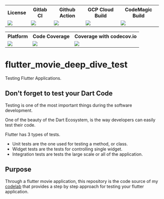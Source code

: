 <table style="width:100%">
  <tr>
    <th>License</th>
    <th>Gitlab CI</th>
    <th>Github Action</th>
    <th>GCP Cloud Build</th>
    <th>CodeMagic Build</th>
  </tr>
  <tr>
    <td>
        <img src="https://img.shields.io/static/v1?label=License&message=MIT&color=blue"/>
    </td>
    <td>
        <a href="https://gitlab.com/bwnyasse/flutter-testing-tutorial/commits/master" target="_blank">
            <img src="https://gitlab.com/bwnyasse/flutter-testing-tutorial/badges/master/pipeline.svg"/>
        </a>
    </td>
    <td>
        <a href="https://github.com/bwnyasse/flutter-testing-tutorial/actions?query=workflow%3A%22Flutter+Testing+Tutorial+CI+On+push%22" target="_blank">
            <img src="https://github.com/bwnyasse/flutter-testing-tutorial/workflows/Flutter%20Testing%20Tutorial%20CI%20On%20push/badge.svg"/>
        </a>
    </td>
    <td>
        <a>
            <img src="https://storage.googleapis.com/model-zoo-260810-badges/builds/flutter-testing-tutorial/branches/master.svg"/>
        </a>
    </td>
    <td>
        <a href="https://codemagic.io/apps/5ec9416b261f343c0e2414b2/5ec9416b261f343c0e2414b1/latest_build">
            <img src="https://api.codemagic.io/apps/5ec9416b261f343c0e2414b2/5ec9416b261f343c0e2414b1/status_badge.svg"/>
        </a>
    </td>
  </tr>
</table>

<table style="width:100%">
  <tr>
    <th>Platform</th>
    <th>Code Coverage</th>
    <th>Coverage with codecov.io</th>
  </tr>
  <tr>
    <td>
        <img src="https://img.shields.io/static/v1?label=Flutter&message=ANDROID-IOS&color=informational?style=plastic&logo=flutter&logoColor=blue"/>
    </td>
    <td>
        <a href="https://codecov.io/gl/bwnyasse/flutter-testing-tutorial/tree/master/lib/src" target="_blank">
            <img src="https://gitlab.com/bwnyasse/flutter-testing-tutorial/badges/master/coverage.svg"/>
        </a>
    </td>
    <td>
        <a href="https://codecov.io/gl/bwnyasse/flutter-testing-tutorial" target="_blank">
            <img src="https://codecov.io/gl/bwnyasse/flutter-testing-tutorial/branch/master/graph/badge.svg"/>
        </a>
    </td>
  </tr>
</table>

# flutter_movie_deep_dive_test

Testing Flutter Applications.

## Don't forget to test your Dart Code

Testing is one of the most important things during the software development.

One of the beauty of the Dart Ecosystem, is the way developers can easily test their code.

Flutter has 3 types of tests.

- Unit tests are the one used for testing a method, or class.
- Widget tests are the tests for controlling single widget.
- Integration tests are tests the large scale or all of the application.

## Purpose

Through a flutter movie application, this repository is the code source of my [codelab](https://codelabs-bwnyasse-net.web.app/flutter_testing_tutorial.html#0) that provides a step by step approach for testing your flutter application.

